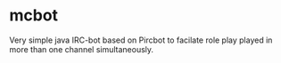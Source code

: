 mcbot
=====

Very simple java IRC-bot based on Pircbot to facilate role play played in more than one channel simultaneously.
